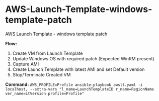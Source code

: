 # AWS-Launch-Template-windows-template-patch
AWS Launch Template - windows template patch

**Flow:**

1. Create VM from Launch Template
2. Update Windows OS with required patch (Expected WinRM present)
3.	Capture AMI
4. Create Launch Template with latest AMI and set Default version
5.	Stop/Terminate Created VM

**Command:**
```AWS_PROFILE=Profile ansible-playbook awslt.yaml -i localhost, --extra-vars "l_name=LaunchTemplateID r_name=RegionName ver_name=LtVersion profile=Profile"```
